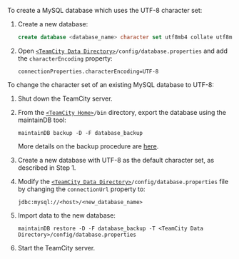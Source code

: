 [//]: # (title: Configuring UTF8 Character Set for MySQL)
[//]: # (auxiliary-id: Configuring UTF8 Character Set for MySQL)

<!--[//]: # (Internal note. Do not delete. "Configuring UTF8 Character Set for MySQLd89e3.txt")
[//]: # (Internal note. Do not delete. "Configuring UTF8 Character Set for MySQLd89e8.txt")-->  

To create a MySQL database which uses the UTF-8 character set:
	
1. Create a new database:

    ```SQL
    create database <database_name> character set utf8mb4 collate utf8mb4_bin
    ```
	
2. Open [`<TeamCity Data Directory>`](teamcity-data-directory.md)`/config/database.properties` and add the `characterEncoding` property:
  
    ```
    connectionProperties.characterEncoding=UTF-8
    ```
 
To change the character set of an existing MySQL database to UTF-8:
	
1. Shut down the TeamCity server.
2. From the [`<TeamCity Home>`](teamcity-home-directory.md)`/bin` directory, export the database using the maintainDB tool:
    
    ```
    maintainDB backup -D -F database_backup
    ```

    More details on the backup procedure are [here](creating-backup-via-maintaindb-command-line-tool.md#Performing+TeamCity+Data+Backup+with+maintainDB+Utility).
3. Create a new database with UTF-8 as the default character set, as described in Step 1.
4. Modify the [`<TeamCity Data Directory>`](teamcity-data-directory.md)`/config/database.properties` file by changing the `connectionUrl` property to:
        
    ```
    jdbc:mysql://<host>/<new_database_name>
    ```
5. Import data to the new database:

    ```
    maintainDB restore -D -F database_backup -T <TeamCity Data Directory>/config/database.properties
    ```
6. Start the TeamCity server.
